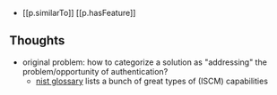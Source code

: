 


- [[p.similarTo]] [[p.hasFeature]]

## Thoughts

- original problem: how to categorize a solution as "addressing" the problem/opportunity of authentication? 
  - [nist glossary](https://csrc.nist.gov/glossary?keywords-lg=capability&sortBy-lg=relevance&ipp-lg=100) lists a bunch of great types of (ISCM) capabilities
